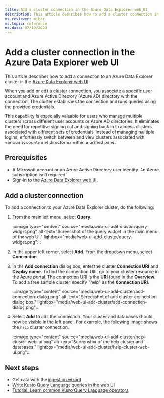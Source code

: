 ```yaml
---
title: Add a cluster connection in the Azure Data Explorer web UI
description: This article describes how to add a cluster connection in the Azure Data Explorer web UI.
ms.reviewer: mibar
ms.topic: reference
ms.date: 07/19/2023
---
```


# Add a cluster connection in the Azure Data Explorer web UI

This article describes how to add a connection to an Azure Data Explorer cluster in the [Azure Data Explorer web UI](https://dataexplorer.azure.com/).

When you add or edit a cluster connection, you associate a specific user account and Azure Active Directory (Azure AD) directory with the connection. The cluster establishes the connection and runs queries using the provided credentials.

This capability is especially valuable for users who manage multiple clusters across different user accounts or Azure AD directories. It eliminates the need for repetitive signing out and signing back in to access clusters associated with different sets of credentials. Instead of managing multiple logins, effortlessly switch between and view clusters associated with various accounts and directories within a unified pane.

## Prerequisites

* A Microsoft account or an Azure Active Directory user identity. An Azure subscription isn't required.
* Sign-in to the [Azure Data Explorer web UI](https://dataexplorer.azure.com/).

## Add a cluster connection

To add a connection to your Azure Data Explorer cluster, do the following:

1. From the main left menu, select **Query**.

    :::image type="content" source="media/web-ui-add-cluster/query-widget.png" alt-text="Screenshot of the query widget in the main menu of the web UI." lightbox="media/web-ui-add-cluster/query-widget.png":::

1. In the upper left corner, select **Add**. From the dropdown menu, select **Connection**.

1. In the **Add connection** dialog box, enter the cluster **Connection URI** and **Display name**. To find the connection URI, go to your cluster resource in the [Azure portal](https://ms.portal.azure.com/). The connection URI is the **URI** found in the **Overview**. To add a free sample cluster, specify "help" as the **Connection URI**.

    :::image type="content" source="media/web-ui-add-cluster/add-connection-dialog.png" alt-text="Screenshot of add cluster connection dialog box." lightbox="media/web-ui-add-cluster/add-connection-dialog.png":::

1. Select **Add** to add the connection. Your cluster and databases should now be visible in the left panel. For example, the following image shows the `help` cluster connection.

    :::image type="content" source="media/web-ui-add-cluster/help-cluster-web-ui.png" alt-text="Screenshot of the help cluster and databases." lightbox="media/web-ui-add-cluster/help-cluster-web-ui.png":::

## Next steps

* Get data with the [ingestion wizard](ingest-data-wizard.md)
* [Write Kusto Query Language queries in the web UI](web-ui-kql.md)
* [Tutorial: Learn common Kusto Query Language operators](kusto/query/tutorials/learn-common-operators.md)
